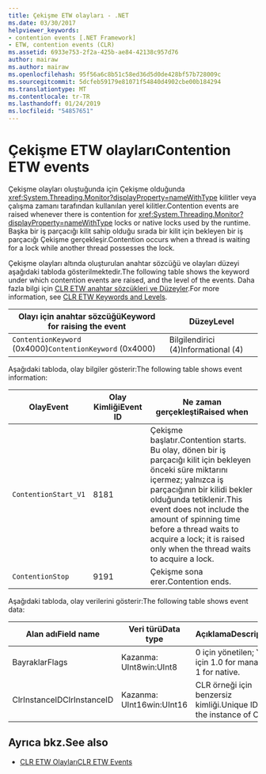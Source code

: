 ```yaml
---
title: Çekişme ETW olayları - .NET
ms.date: 03/30/2017
helpviewer_keywords:
- contention events [.NET Framework]
- ETW, contention events (CLR)
ms.assetid: 6933e753-2f2a-425b-ae84-42138c957d76
author: mairaw
ms.author: mairaw
ms.openlocfilehash: 95f56a6c8b51c58ed36d5d0de428bf57b728009c
ms.sourcegitcommit: 5dcfeb59179e81071f54840d4902cbe00b184294
ms.translationtype: MT
ms.contentlocale: tr-TR
ms.lasthandoff: 01/24/2019
ms.locfileid: "54857651"
---
```

# <a name="contention-etw-events"></a><span data-ttu-id="5031b-102">Çekişme ETW olayları</span><span class="sxs-lookup"><span data-stu-id="5031b-102">Contention ETW events</span></span>

<span data-ttu-id="5031b-103">Çekişme olayları oluştuğunda için Çekişme olduğunda <xref:System.Threading.Monitor?displayProperty=nameWithType> kilitler veya çalışma zamanı tarafından kullanılan yerel kilitler.</span><span class="sxs-lookup"><span data-stu-id="5031b-103">Contention events are raised whenever there is contention for <xref:System.Threading.Monitor?displayProperty=nameWithType> locks or native locks used by the runtime.</span></span> <span data-ttu-id="5031b-104">Başka bir iş parçacığı kilit sahip olduğu sırada bir kilit için bekleyen bir iş parçacığı Çekişme gerçekleşir.</span><span class="sxs-lookup"><span data-stu-id="5031b-104">Contention occurs when a thread is waiting for a lock while another thread possesses the lock.</span></span>

<span data-ttu-id="5031b-105">Çekişme olayları altında oluşturulan anahtar sözcüğü ve olayları düzeyi aşağıdaki tabloda gösterilmektedir.</span><span class="sxs-lookup"><span data-stu-id="5031b-105">The following table shows the keyword under which contention events are raised, and the level of the events.</span></span> <span data-ttu-id="5031b-106">Daha fazla bilgi için [CLR ETW anahtar sözcükleri ve Düzeyler](clr-etw-keywords-and-levels.md).</span><span class="sxs-lookup"><span data-stu-id="5031b-106">For more information, see [CLR ETW Keywords and Levels](clr-etw-keywords-and-levels.md).</span></span>

|<span data-ttu-id="5031b-107">Olayı için anahtar sözcüğü</span><span class="sxs-lookup"><span data-stu-id="5031b-107">Keyword for raising the event</span></span>|<span data-ttu-id="5031b-108">Düzey</span><span class="sxs-lookup"><span data-stu-id="5031b-108">Level</span></span>|
|-----------------------------------|-----------|
|<span data-ttu-id="5031b-109">`ContentionKeyword` (0x4000)</span><span class="sxs-lookup"><span data-stu-id="5031b-109">`ContentionKeyword` (0x4000)</span></span>|<span data-ttu-id="5031b-110">Bilgilendirici (4)</span><span class="sxs-lookup"><span data-stu-id="5031b-110">Informational (4)</span></span>|

<span data-ttu-id="5031b-111">Aşağıdaki tabloda, olay bilgiler gösterir:</span><span class="sxs-lookup"><span data-stu-id="5031b-111">The following table shows event information:</span></span>

|<span data-ttu-id="5031b-112">Olay</span><span class="sxs-lookup"><span data-stu-id="5031b-112">Event</span></span>|<span data-ttu-id="5031b-113">Olay Kimliği</span><span class="sxs-lookup"><span data-stu-id="5031b-113">Event ID</span></span>|<span data-ttu-id="5031b-114">Ne zaman gerçekleşti</span><span class="sxs-lookup"><span data-stu-id="5031b-114">Raised when</span></span>|
|-----------|--------------|-----------------|
|`ContentionStart_V1`|<span data-ttu-id="5031b-115">81</span><span class="sxs-lookup"><span data-stu-id="5031b-115">81</span></span>|<span data-ttu-id="5031b-116">Çekişme başlatır.</span><span class="sxs-lookup"><span data-stu-id="5031b-116">Contention starts.</span></span> <span data-ttu-id="5031b-117">Bu olay, dönen bir iş parçacığı kilit için bekleyen önceki süre miktarını içermez; yalnızca iş parçacığının bir kilidi bekler olduğunda tetiklenir.</span><span class="sxs-lookup"><span data-stu-id="5031b-117">This event does not include the amount of spinning time before a thread waits to acquire a lock; it is raised only when the thread waits to acquire a lock.</span></span>|
|`ContentionStop`|<span data-ttu-id="5031b-118">91</span><span class="sxs-lookup"><span data-stu-id="5031b-118">91</span></span>|<span data-ttu-id="5031b-119">Çekişme sona erer.</span><span class="sxs-lookup"><span data-stu-id="5031b-119">Contention ends.</span></span>|

<span data-ttu-id="5031b-120">Aşağıdaki tabloda, olay verilerini gösterir:</span><span class="sxs-lookup"><span data-stu-id="5031b-120">The following table shows event data:</span></span>

|<span data-ttu-id="5031b-121">Alan adı</span><span class="sxs-lookup"><span data-stu-id="5031b-121">Field name</span></span>|<span data-ttu-id="5031b-122">Veri türü</span><span class="sxs-lookup"><span data-stu-id="5031b-122">Data type</span></span>|<span data-ttu-id="5031b-123">Açıklama</span><span class="sxs-lookup"><span data-stu-id="5031b-123">Description</span></span>|
|----------------|---------------|-----------------|
|<span data-ttu-id="5031b-124">Bayraklar</span><span class="sxs-lookup"><span data-stu-id="5031b-124">Flags</span></span>|<span data-ttu-id="5031b-125">Kazanma: UInt8</span><span class="sxs-lookup"><span data-stu-id="5031b-125">win:UInt8</span></span>|<span data-ttu-id="5031b-126">0 için yönetilen; Yerel için 1.</span><span class="sxs-lookup"><span data-stu-id="5031b-126">0 for managed; 1 for native.</span></span>|
|<span data-ttu-id="5031b-127">ClrInstanceID</span><span class="sxs-lookup"><span data-stu-id="5031b-127">ClrInstanceID</span></span>|<span data-ttu-id="5031b-128">Kazanma: UInt16</span><span class="sxs-lookup"><span data-stu-id="5031b-128">win:UInt16</span></span>|<span data-ttu-id="5031b-129">CLR örneği için benzersiz kimliği.</span><span class="sxs-lookup"><span data-stu-id="5031b-129">Unique ID for the instance of CLR.</span></span>|

## <a name="see-also"></a><span data-ttu-id="5031b-130">Ayrıca bkz.</span><span class="sxs-lookup"><span data-stu-id="5031b-130">See also</span></span>

- [<span data-ttu-id="5031b-131">CLR ETW Olayları</span><span class="sxs-lookup"><span data-stu-id="5031b-131">CLR ETW Events</span></span>](clr-etw-events.md)
